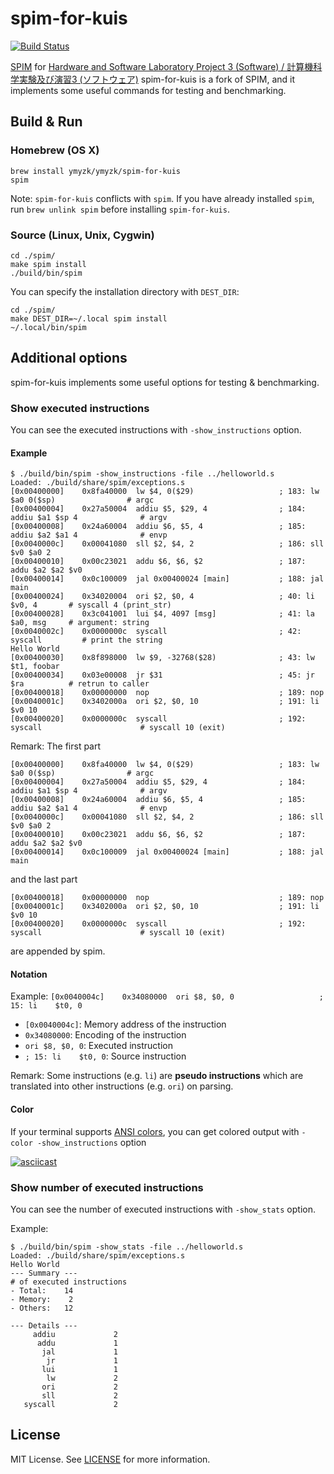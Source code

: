 # spim-for-kuis

[![Build Status](https://travis-ci.org/ymyzk/spim-for-kuis.svg?branch=master)](https://travis-ci.org/ymyzk/spim-for-kuis)

[SPIM](http://spimsimulator.sourceforge.net) for [Hardware and Software Laboratory Project 3 (Software) / 計算機科学実験及び演習3
(ソフトウェア)](http://www.fos.kuis.kyoto-u.ac.jp/~umatani/le3b/)
spim-for-kuis is a fork of SPIM, and it implements some useful commands for testing and benchmarking.

## Build & Run
### Homebrew (OS X)
```shell
brew install ymyzk/ymyzk/spim-for-kuis
spim
```

Note: `spim-for-kuis` conflicts with `spim`. If you have already installed `spim`, run `brew unlink spim` before installing `spim-for-kuis`.

### Source (Linux, Unix, Cygwin)
```shell
cd ./spim/
make spim install
./build/bin/spim
```

You can specify the installation directory with `DEST_DIR`:
```shell
cd ./spim/
make DEST_DIR=~/.local spim install
~/.local/bin/spim
```

## Additional options
spim-for-kuis implements some useful options for testing & benchmarking.

### Show executed instructions
You can see the executed instructions with `-show_instructions` option.

#### Example
```
$ ./build/bin/spim -show_instructions -file ../helloworld.s
Loaded: ./build/share/spim/exceptions.s
[0x00400000]    0x8fa40000  lw $4, 0($29)                   ; 183: lw $a0 0($sp)                # argc
[0x00400004]    0x27a50004  addiu $5, $29, 4                ; 184: addiu $a1 $sp 4              # argv
[0x00400008]    0x24a60004  addiu $6, $5, 4                 ; 185: addiu $a2 $a1 4              # envp
[0x0040000c]    0x00041080  sll $2, $4, 2                   ; 186: sll $v0 $a0 2
[0x00400010]    0x00c23021  addu $6, $6, $2                 ; 187: addu $a2 $a2 $v0
[0x00400014]    0x0c100009  jal 0x00400024 [main]           ; 188: jal main
[0x00400024]    0x34020004  ori $2, $0, 4                   ; 40: li $v0, 4       # syscall 4 (print_str)
[0x00400028]    0x3c041001  lui $4, 4097 [msg]              ; 41: la $a0, msg     # argument: string
[0x0040002c]    0x0000000c  syscall                         ; 42: syscall         # print the string
Hello World
[0x00400030]    0x8f898000  lw $9, -32768($28)              ; 43: lw $t1, foobar
[0x00400034]    0x03e00008  jr $31                          ; 45: jr $ra          # retrun to caller
[0x00400018]    0x00000000  nop                             ; 189: nop
[0x0040001c]    0x3402000a  ori $2, $0, 10                  ; 191: li $v0 10
[0x00400020]    0x0000000c  syscall                         ; 192: syscall                      # syscall 10 (exit)
```

Remark: The first part
```
[0x00400000]    0x8fa40000  lw $4, 0($29)                   ; 183: lw $a0 0($sp)                # argc
[0x00400004]    0x27a50004  addiu $5, $29, 4                ; 184: addiu $a1 $sp 4              # argv
[0x00400008]    0x24a60004  addiu $6, $5, 4                 ; 185: addiu $a2 $a1 4              # envp
[0x0040000c]    0x00041080  sll $2, $4, 2                   ; 186: sll $v0 $a0 2
[0x00400010]    0x00c23021  addu $6, $6, $2                 ; 187: addu $a2 $a2 $v0
[0x00400014]    0x0c100009  jal 0x00400024 [main]           ; 188: jal main
```

and the last part

```
[0x00400018]    0x00000000  nop                             ; 189: nop
[0x0040001c]    0x3402000a  ori $2, $0, 10                  ; 191: li $v0 10
[0x00400020]    0x0000000c  syscall                         ; 192: syscall                      # syscall 10 (exit)
```

are appended by spim.

#### Notation
Example: `[0x0040004c]    0x34080000  ori $8, $0, 0                   ; 15: li    $t0, 0`

- `[0x0040004c]`: Memory address of the instruction
- `0x34080000`: Encoding of the instruction
- `ori $8, $0, 0`: Executed instruction
- `; 15: li    $t0, 0`: Source instruction

Remark: Some instructions (e.g. `li`) are **pseudo instructions** which are translated into other instructions  (e.g. `ori`) on parsing.

#### Color
If your terminal supports [ANSI colors](https://en.wikipedia.org/wiki/ANSI_escape_code#Colors), you can get colored output with `-color -show_instructions` option

[![asciicast](https://asciinema.org/a/dn2b6fvghwj4fazkws10sqpxf.png)](https://asciinema.org/a/dn2b6fvghwj4fazkws10sqpxf)

### Show number of executed instructions
You can see the number of executed instructions with `-show_stats` option.

Example:
```
$ ./build/bin/spim -show_stats -file ../helloworld.s
Loaded: ./build/share/spim/exceptions.s
Hello World
--- Summary ---
# of executed instructions
- Total:    14
- Memory:    2
- Others:   12

--- Details ---
     addiu             2
      addu             1
       jal             1
        jr             1
       lui             1
        lw             2
       ori             2
       sll             2
   syscall             2
```

## License
MIT License. See [LICENSE](LICENSE) for more information.
